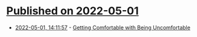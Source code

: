 # [Published on 2022-05-01](index.md)

* [2022-05-01, 14:11:57](https://news.ycombinator.com/item?id=31225147) - [Getting Comfortable with Being Uncomfortable](https://alexanderell.is/posts/uncomfortable/)

